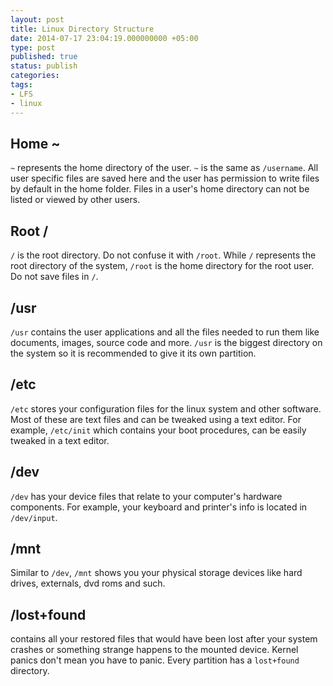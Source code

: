 ```yaml
---
layout: post
title: Linux Directory Structure
date: 2014-07-17 23:04:19.000000000 +05:00
type: post
published: true
status: publish
categories:
tags:
- LFS
- linux
---
```


Home ~
---
``~`` represents the home directory of the user. ``~`` is the same as ``/username``. All user specific files are saved here and the user has permission to write files by default in the home folder. Files in a user's home directory can not be listed or viewed by other users.

Root / 
---

``/`` is the root directory. Do not confuse it with ``/root``. While ``/`` represents the root directory of the system, ``/root`` is the home directory for the root user. Do not save files in ``/``.

/usr
---
``/usr`` contains the user applications and all the files needed to run them like documents, images, source code and more. ``/usr`` is the biggest directory on the system so it is recommended to give it its own partition.

/etc
---
``/etc`` stores your configuration files for the linux system and other software. Most of these are text files and can be tweaked using a text editor. For example, ``/etc/init`` which contains your boot procedures, can be easily tweaked in a text editor.

/dev
---
``/dev`` has your device files that relate to your computer's hardware components. For example, your keyboard and printer's info is located in ``/dev/input``.

/mnt
---
Similar to ``/dev``, ``/mnt`` shows you your physical storage devices like hard drives, externals, dvd roms and such.

/lost+found
---
contains all your restored files that would have been lost after your system crashes or something strange happens to the mounted device. Kernel panics don't mean you have to panic. Every partition has a ``lost+found`` directory.
